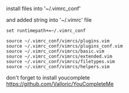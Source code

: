 install files into '~/.vimrc_conf'

and added string into '~/.vimrc' file

```viml
set runtimepath+=~/.vimrc_conf

source ~/.vimrc_conf/vimrcs/plugins.vim
source ~/.vimrc_conf/vimrcs/plugins_conf.vim
source ~/.vimrc_conf/vimrcs/basic.vim
source ~/.vimrc_conf/vimrcs/extended.vim
source ~/.vimrc_conf/vimrcs/filetypes.vim
source ~/.vimrc_conf/vimrcs/helpers.vim
```

don't forget to install youcomplete https://github.com/Valloric/YouCompleteMe
